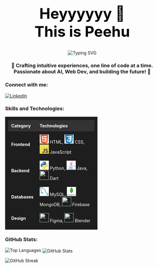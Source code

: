 <h1 align="center" style="color: black; font-size: 3rem; font-weight: bold;">Heyyyyyy 👋<br> This is Peehu</h1>

<p align="center">
  <img src="https://readme-typing-svg.herokuapp.com?font=Fira+Code&weight=600&size=22&pause=1000&color=F79D00&center=true&vCenter=true&width=440&height=45&lines=Hey%2C+I'm+Peehu!;Full+Stack+Developer;AI+Explorer;Flutter+Fanatic;Lifelong+Learner" alt="Typing SVG">
</p>

<h3 align="center">🚀 Crafting intuitive experiences, one line of code at a time. Passionate about AI, Web Dev, and building the future! 🌟</h3>

<h3 align="left">Connect with me:</h3>
<p align="left">
<a href="https://www.linkedin.com/in/peehu-mishra-a5bb91293/" target="blank"><img align="center" src="https://raw.githubusercontent.com/rahuldkjain/github-profile-readme-generator/master/src/images/icons/Social/linked-in-alt.svg" alt="LinkedIn" height="30" width="40" /></a>
</p>

<h3 align="left">Skills and Technologies:</h3>
<table align="center" style="width:60%; border-collapse: collapse; text-align: left; background-color: #1e1e1e; color: white; padding: 10px;">
  <tr style="background-color: #333;">
    <th style="padding: 10px;">Category</th>
    <th style="padding: 10px;">Technologies</th>
  </tr>
  <tr>
    <td style="padding: 10px;"><strong>Frontend</strong></td>
    <td style="padding: 10px;"><img src="https://raw.githubusercontent.com/devicons/devicon/master/icons/html5/html5-original.svg" width="30" height="30" /> HTML, <img src="https://raw.githubusercontent.com/devicons/devicon/master/icons/css3/css3-original.svg" width="30" height="30" /> CSS, <img src="https://raw.githubusercontent.com/devicons/devicon/master/icons/javascript/javascript-original.svg" width="30" height="30" /> JavaScript</td>
  </tr>
  <tr>
    <td style="padding: 10px;"><strong>Backend</strong></td>
    <td style="padding: 10px;"><img src="https://raw.githubusercontent.com/devicons/devicon/master/icons/python/python-original.svg" width="30" height="30" /> Python, <img src="https://raw.githubusercontent.com/devicons/devicon/master/icons/java/java-original.svg" width="30" height="30" /> Java, <img src="https://www.vectorlogo.zone/logos/dartlang/dartlang-icon.svg" width="30" height="30" /> Dart</td>
  </tr>
  <tr>
    <td style="padding: 10px;"><strong>Databases</strong></td>
    <td style="padding: 10px;"><img src="https://raw.githubusercontent.com/devicons/devicon/master/icons/mysql/mysql-original.svg" width="30" height="30" /> MySQL, <img src="https://raw.githubusercontent.com/devicons/devicon/master/icons/mongodb/mongodb-original-wordmark.svg" width="30" height="30" /> MongoDB, <img src="https://www.vectorlogo.zone/logos/firebase/firebase-icon.svg" width="30" height="30" /> Firebase</td>
  </tr>
  <tr>
    <td style="padding: 10px;"><strong>Design</strong></td>
    <td style="padding: 10px;"><img src="https://www.vectorlogo.zone/logos/figma/figma-icon.svg" width="30" height="30" /> Figma, <img src="https://download.blender.org/branding/community/blender_community_badge_white.svg" width="30" height="30" /> Blender</td>
  </tr>
</table>

<h3 align="left">GitHub Stats:</h3>
<p><img align="left" src="https://github-readme-stats.vercel.app/api/top-langs?username=peehu1308&show_icons=true&locale=en&layout=compact&theme=dark" alt="Top Languages" /></p>
<p>&nbsp;<img align="center" src="https://github-readme-stats.vercel.app/api?username=peehu1308&show_icons=true&locale=en&theme=dark" alt="GitHub Stats" /></p>
<p><img align="center" src="https://github-readme-streak-stats.herokuapp.com/?user=peehu1308&theme=dark" alt="GitHub Streak" /></p>




